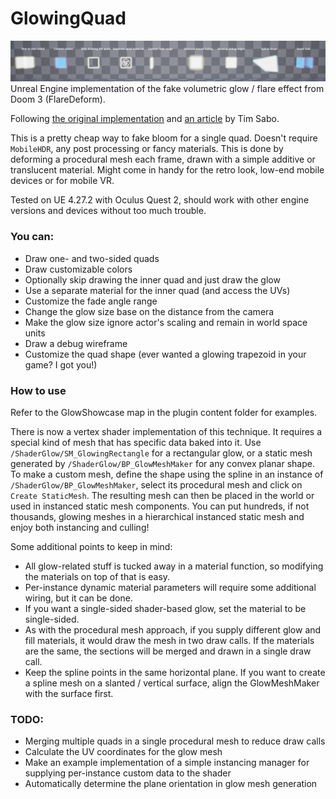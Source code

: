 # GlowingQuad
![Glow](Resources/glow.jpg)
Unreal Engine implementation of the fake volumetric glow / flare effect from Doom 3 (FlareDeform).

Following [the original implementation](https://github.com/TTimo/doom3.gpl/blob/master/neo/renderer/tr_deform.cpp#L509) and [an article](http://yzergame.com/doomGlare.html) by Tim Sabo.

This is a pretty cheap way to fake bloom for a single quad. Doesn't require `MobileHDR`, any post processing or fancy materials. This is done by deforming a procedural mesh each frame, drawn with a simple additive or translucent material. Might come in handy for the retro look, low-end mobile devices or for mobile VR.

Tested on UE 4.27.2 with Oculus Quest 2, should work with other engine versions and devices without too much trouble.

### You can:
- Draw one- and two-sided quads
- Draw customizable colors
- Optionally skip drawing the inner quad and just draw the glow
- Use a separate material for the inner quad (and access the UVs)
- Customize the fade angle range
- Change the glow size base on the distance from the camera
- Make the glow size ignore actor's scaling and remain in world space units
- Draw a debug wireframe
- Customize the quad shape (ever wanted a glowing trapezoid in your game? I got you!)

### How to use
Refer to the GlowShowcase map in the plugin content folder for examples.

There is now a vertex shader implementation of this technique.
It requires a special kind of mesh that has specific data baked into it.
Use `/ShaderGlow/SM_GlowingRectangle` for a rectangular glow, or a static mesh generated by `/ShaderGlow/BP_GlowMeshMaker` for any convex planar shape.
To make a custom mesh, define the shape using the spline in an instance of `/ShaderGlow/BP_GlowMeshMaker`, select its procedural mesh and click on `Create StaticMesh`.
The resulting mesh can then be placed in the world or used in instanced static mesh components.
You can put hundreds, if not thousands, glowing meshes in a hierarchical instanced static mesh and enjoy both instancing and culling!

Some additional points to keep in mind:
- All glow-related stuff is tucked away in a material function, so modifying the materials on top of that is easy.
- Per-instance dynamic material parameters will require some additional wiring, but it can be done.
- If you want a single-sided shader-based glow, set the material to be single-sided.
- As with the procedural mesh approach, if you supply different glow and fill materials, it would draw the mesh in two draw calls. If the materials are the same, the sections will be merged and drawn in a single draw call.
- Keep the spline points in the same horizontal plane. If you want to create a spline mesh on a slanted / vertical surface, align the GlowMeshMaker with the surface first.

### TODO:
- Merging multiple quads in a single procedural mesh to reduce draw calls
- Calculate the UV coordinates for the glow mesh
- Make an example implementation of a simple instancing manager for supplying per-instance custom data to the shader
- Automatically determine the plane orientation in glow mesh generation
